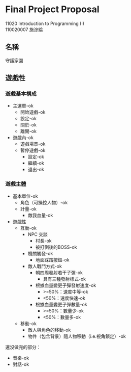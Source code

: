 # Final Project Proposal
11020 Introduction to Programming (I)<br>
110020007 施淙綸

## 名稱
守護家園
## 遊戲性
### 遊戲基本構成
- 主選單-ok
    - 開始遊戲-ok
    - 設定-ok
    - 關於-ok
    - 離開-ok
- 遊戲內-ok
    - 遊戲場景-ok
    - 暫停遊戲-ok
        - 設定-ok
        - 繼續-ok
        - 退出-ok
### 遊戲主體
- 基本單位-ok
    - 角色（可操控人物）-ok
    - 計量-ok
        - 敵我血量-ok
- 遊戲性
    - 互動-ok
        - NPC 交談
            - 村長-ok
            - 被打倒後的BOSS-ok
        - 機關觸發-ok
            - 地面踩踏按鈕-ok
        - 敵人戰鬥方式-ok
            - 朝四周發射若干子彈-ok
                - 具有三種發射樣式-ok
            - 根據血量變更子彈發射速度-ok
                - \>=50%：速度中等-ok
                - <50%：速度快速-ok
            - 根據血量變更子彈數量-ok
                - \>=50%：數量少-ok
                - <50%：數量多-ok
    - 移動-ok
        - 敵人與角色的移動-ok
        - 物件（包含背景）隨人物移動（i.e.視角鎖定）-ok


還沒做完的部分：
- 音樂-ok
- 對話-ok